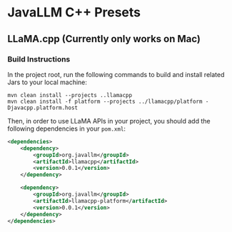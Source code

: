 # JavaLLM C++ Presets

## LLaMA.cpp (Currently only works on Mac)
### Build Instructions
In the project root, run the following commands to build and install related Jars to your local machine:
```shell
mvn clean install --projects ..llamacpp
mvn clean install -f platform --projects ../llamacpp/platform -Djavacpp.platform.host
```
Then, in order to use LLaMA APIs in your project, you should add the following dependencies in your `pom.xml`:
```xml
<dependencies>
    <dependency>
        <groupId>org.javallm</groupId>
        <artifactId>llamacpp</artifactId>
        <version>0.0.1</version>
    </dependency>

    <dependency>
        <groupId>org.javallm</groupId>
        <artifactId>llamacpp-platform</artifactId>
        <version>0.0.1</version>
    </dependency>
</dependencies>
```
